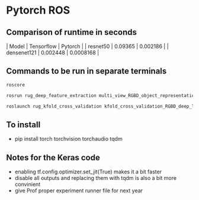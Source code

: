 # Pytorch ROS

## Comparison of runtime in seconds
| Model | Tensorflow | Pytorch |
| resnet50 | 0.09365 | 0.002186 |
| densenet121 | 0.002448 | 0.0008168 |

## Commands to be run in separate terminals

```sh
roscore

rosrun rug_deep_feature_extraction multi_view_RGBD_object_representation.py resnet50

roslaunch rug_kfold_cross_validation kfold_cross_validation_RGBD_deep_learning_descriptor.launch base_network:="resnet50"
```

## To install
- pip install torch torchvision torchaudio tqdm 

## Notes for the Keras code
- enabling tf.config.optimizer.set_jit(True) makes it a bit faster
- disable all outputs and replacing them with tqdm is also a bit more convinient
- give Prof proper experiment runner file for next year

